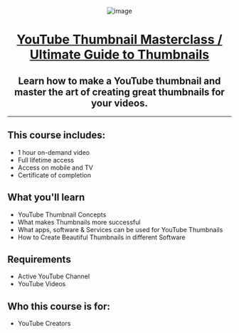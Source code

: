 <div align="center">

![image](https://user-images.githubusercontent.com/51442719/170889347-44153461-5643-44d9-ad2e-31af210dcd19.png)

# [YouTube Thumbnail Masterclass / Ultimate Guide to Thumbnails](https://www.udemy.com/course/youtube-thumbnails-masterclass/)
## Learn how to make a YouTube thumbnail and master the art of creating great thumbnails for your videos.

  
</div>

---

## This course includes:
- 1 hour on-demand video
- Full lifetime access
- Access on mobile and TV
- Certificate of completion

## What you'll learn
- YouTube Thumbnail Concepts
- What makes Thumbnails more successful
- What apps, software & Services can be used for YouTube Thumbnails
- How to Create Beautiful Thumbnails in different Software

## Requirements
- Active YouTube Channel
- YouTube Videos

## Who this course is for:
- YouTube Creators

